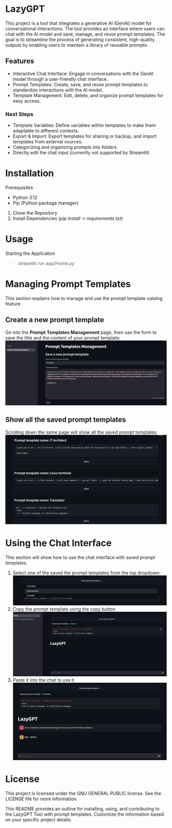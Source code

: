 # LazyGPT
This project is a tool that integrates a generative AI (GenAI) model for conversational interactions.
The tool provides an interface where users can chat with the AI model and save, manage, and reuse prompt templates.
The goal is to streamline the process of generating consistent, high-quality outputs by enabling users to maintain a
library of reusable prompts.

## Features
- Interactive Chat Interface: Engage in conversations with the GenAI model through a user-friendly chat interface.
- Prompt Templates: Create, save, and reuse prompt templates to standardize interactions with the AI model.
- Template Management: Edit, delete, and organize prompt templates for easy access.

### Next Steps
- Template Variables: Define variables within templates to make them adaptable to different contexts.
- Export & Import: Export templates for sharing or backup, and import templates from external sources.
- Categorizing and organizing prompts into folders
- Directly edit the chat input (currently not supported by Streamlit)

# Installation
Prerequisites
- Python 3.12
- Pip (Python package manager)

1. Clone the Repository
2. Install Dependencies (_pip install -r requirements.txt_)

# Usage
Starting the Application
> streamlit run app/Home.py

# Managing Prompt Templates
This section explains how to manage and use the prompt template catalog feature
## Create a new prompt template
Go into the **Prompt Templates Management** page, then use the form 
to save the title and the content of your prompt template:
![img.png](imgs/save_pt.png)

## Show all the saved prompt templates
Scrolling down the same page will show all the saved prompt templates:
![saved_pt.png](imgs/saved_pt.png)

# Using the Chat Interface
This section will show how to use the chat interface with saved prompt templates.
1. Select one of the saved the prompt templates from the top dropdown:
![dropdown.png](imgs/dropdown.png)
2. Copy the prompt template using the copy button 
![img.png](imgs/chat.png)
3. Paste it into the chat to use it
![img.png](imgs/translate.png)

# License
This project is licensed under the GNU GENERAL PUBLIC license. See the LICENSE file for more information.

This README provides an outline for installing, using, and contributing to the LazyGPT Tool with prompt templates. 
Customize the information based on your specific project details.